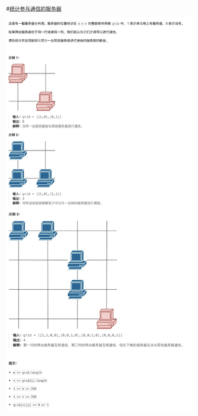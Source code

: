 #[统计参与通信的服务器](https://leetcode.cn/problems/count-servers-that-communicate/)

<img src="./question1.jpg" alt="统计参与通信的服务器"/>
<img src="./question2.jpg" alt="统计参与通信的服务器"/>

